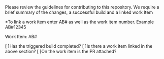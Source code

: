 Please review the guidelines for contributing to this repository. We require a brief summary of the changes, a successful build and a linked work Item

*To link a work item enter AB# as well as the work item number. Example AB#12345

Work Item: AB#

[ ]Has the triggered build completed?
[ ]Is there a work item linked in the above section?
[ ]On the work item is the PR attached?


